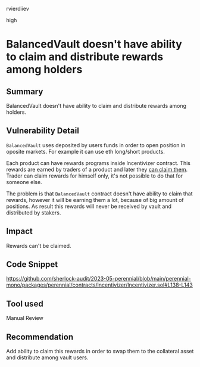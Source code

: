 rvierdiiev

high

# BalancedVault doesn't have ability to claim and distribute rewards among holders

## Summary
BalancedVault doesn't have ability to claim and distribute rewards among holders.
## Vulnerability Detail
`BalancedVault` uses deposited by users funds in order to open position in oposite markets.
For example it can use eth long/short products. 

Each product can have rewards programs inside Incentivizer contract. This rewards are earned by traders of a product and later they [can claim them](https://github.com/sherlock-audit/2023-05-perennial/blob/main/perennial-mono/packages/perennial/contracts/incentivizer/Incentivizer.sol#L138-L143). Trader can claim rewards for himself only, it's not possible to do that for someone else.

The problem is that `BalancedVault` contract doesn't have ability to claim that rewards, however it will be earning them a lot, because of big amount of positions.  As result this rewards will never be received by vault and distributed by stakers.
## Impact
Rewards can't be claimed.
## Code Snippet
https://github.com/sherlock-audit/2023-05-perennial/blob/main/perennial-mono/packages/perennial/contracts/incentivizer/Incentivizer.sol#L138-L143
## Tool used

Manual Review

## Recommendation
Add ability to claim this rewards in order to swap them to the collateral asset and distribute among vault users.